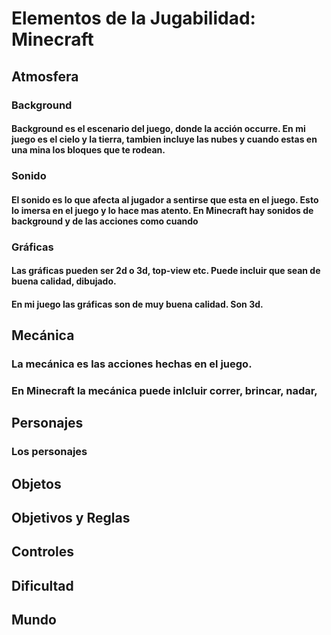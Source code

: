 # Elementos de la Jugabilidad: Minecraft 

## Atmosfera 

### Background 
#### Background es el escenario del juego, donde la acción occurre. En mi juego es el cielo y la tierra, tambien incluye las nubes y cuando estas en una mina los bloques que te rodean. 

### Sonido 
#### El sonido es lo que afecta al jugador a sentirse que esta en el juego. Esto lo imersa en el juego y lo hace mas atento. En Minecraft hay sonidos de background y de las acciones como cuando  

### Gráficas 
#### Las gráficas pueden ser 2d o 3d, top-view etc. Puede incluir que sean de buena calidad, dibujado.  
#### En mi juego las gráficas son de muy buena calidad. Son 3d. 

## Mecánica 
### La mecánica es las acciones hechas en el juego. 
### En Minecraft la mecánica puede inlcluir correr, brincar, nadar, 

## Personajes 
### Los personajes 
###

## Objetos 
### 
###

## Objetivos y Reglas 
### 
###

## Controles 
###
###

## Dificultad 
### 
###

## Mundo 
### 
###
